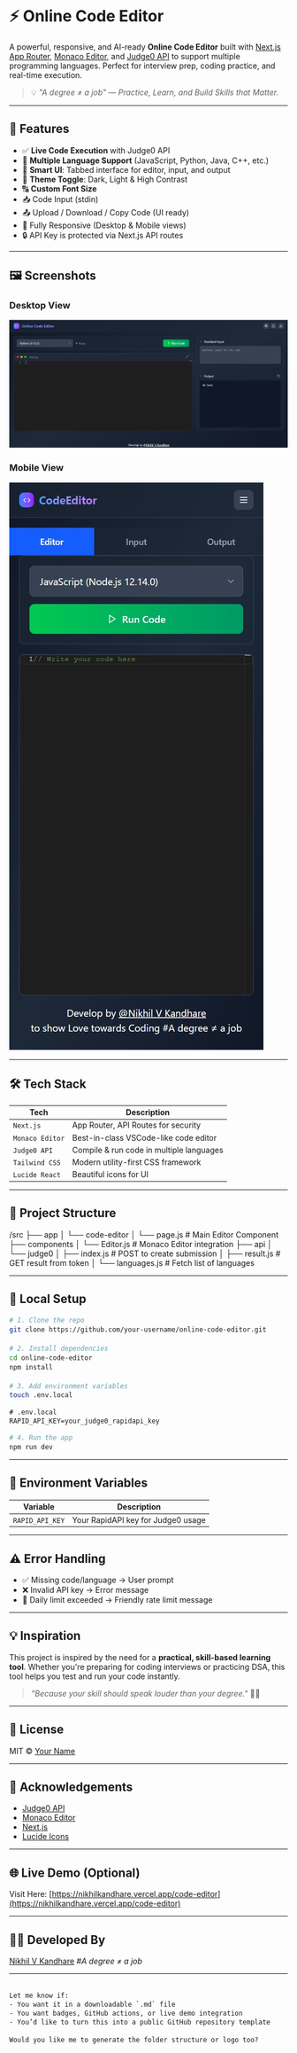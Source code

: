 
# ⚡ Online Code Editor

A powerful, responsive, and AI-ready **Online Code Editor** built with [Next.js App Router](https://nextjs.org/docs/app), [Monaco Editor](https://microsoft.github.io/monaco-editor/), and [Judge0 API](https://judge0.com/) to support multiple programming languages. Perfect for interview prep, coding practice, and real-time execution.

> 💡 _"A degree ≠ a job" — Practice, Learn, and Build Skills that Matter._

---

## 🚀 Features

- ✅ **Live Code Execution** with Judge0 API
- 🎯 **Multiple Language Support** (JavaScript, Python, Java, C++, etc.)
- 🧠 **Smart UI**: Tabbed interface for editor, input, and output
- 🌙 **Theme Toggle**: Dark, Light & High Contrast
- 🔠 **Custom Font Size**
- 📥 Code Input (stdin)
- 📤 Upload / Download / Copy Code (UI ready)
- 📱 Fully Responsive (Desktop & Mobile views)
- 🔒 API Key is protected via Next.js API routes

---

## 🖼️ Screenshots

### Desktop View  
![Desktop Editor View](https://github.com/1900690105/Code_Editor/blob/main/public/desktop.png)

### Mobile View  
![Mobile View](https://github.com/1900690105/Code_Editor/blob/main/public/mobile.jpeg)

---

## 🛠️ Tech Stack

| Tech         | Description                           |
|--------------|---------------------------------------|
| `Next.js`    | App Router, API Routes for security   |
| `Monaco Editor` | Best-in-class VSCode-like code editor |
| `Judge0 API` | Compile & run code in multiple languages |
| `Tailwind CSS` | Modern utility-first CSS framework   |
| `Lucide React` | Beautiful icons for UI               |

---

## 📁 Project Structure

/src
├── app
│   └── code-editor
│       └── page.js        # Main Editor Component
├── components
│   └── Editor.js          # Monaco Editor integration
├── api
│   └── judge0
│       ├── index.js       # POST to create submission
│       ├── result.js      # GET result from token
│       └── languages.js   # Fetch list of languages


---

## 🧪 Local Setup

```bash
# 1. Clone the repo
git clone https://github.com/your-username/online-code-editor.git

# 2. Install dependencies
cd online-code-editor
npm install

# 3. Add environment variables
touch .env.local
````

```env
# .env.local
RAPID_API_KEY=your_judge0_rapidapi_key
```

```bash
# 4. Run the app
npm run dev
```

---

## 🔐 Environment Variables

| Variable        | Description                        |
| --------------- | ---------------------------------- |
| `RAPID_API_KEY` | Your RapidAPI key for Judge0 usage |

---

## ⚠️ Error Handling

* ✅ Missing code/language → User prompt
* ❌ Invalid API key → Error message
* 🚫 Daily limit exceeded → Friendly rate limit message

---

## 💡 Inspiration

This project is inspired by the need for a **practical, skill-based learning tool**. Whether you're preparing for coding interviews or practicing DSA, this tool helps you test and run your code instantly.

> *"Because your skill should speak louder than your degree."* 👨‍💻

---

## 📜 License

MIT © [Your Name](https://your-portfolio-link.com)

---

## 🙌 Acknowledgements

* [Judge0 API](https://judge0.com/)
* [Monaco Editor](https://microsoft.github.io/monaco-editor/)
* [Next.js](https://nextjs.org/)
* [Lucide Icons](https://lucide.dev/)

---

## 🌐 Live Demo (Optional)

Visit Here: [https://nikhilkandhare.vercel.app/code-editor](https://nikhilkandhare.vercel.app/code-editor)

---

## 👨‍💻 Developed By

[Nikhil V Kandhare](https://nikhilkandhare.vercel.app/)
*#A degree ≠ a job*

---

```

Let me know if:
- You want it in a downloadable `.md` file
- You want badges, GitHub actions, or live demo integration
- You’d like to turn this into a public GitHub repository template

Would you like me to generate the folder structure or logo too?
```
